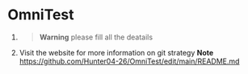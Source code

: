# OmniTest

1. > **Warning** please fill all the deatails
1. Visit the website for more information on git strategy **Note** https://github.com/Hunter04-26/OmniTest/edit/main/README.md
